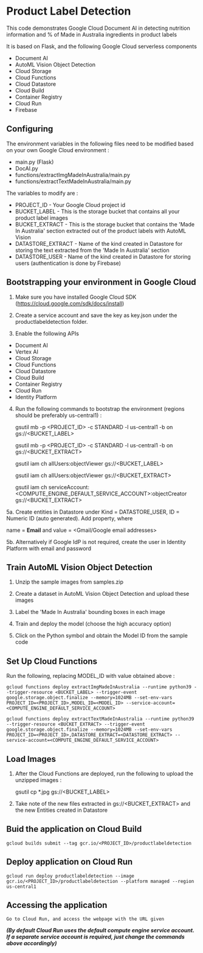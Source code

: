 # Product Label Detection

This code demonstrates Google Cloud Document AI in detecting nutrition information and % of Made in Australia ingredients in product labels

It is based on Flask, and the following Google Cloud serverless components

* Document AI
* AutoML Vision Object Detection
* Cloud Storage
* Cloud Functions
* Cloud Datastore
* Cloud Build
* Container Registry
* Cloud Run
* Firebase

## Configuring

The environment variables in the following files need to be modified based on your own Google Cloud environment :

* main.py (Flask)
* DocAI.py
* functions/extractImgMadeInAustralia/main.py
* functions/extractTextMadeInAustralia/main.py

The variables to modify are :

  * PROJECT_ID - Your Google Cloud project id
  * BUCKET_LABEL - This is the storage bucket that contains all your product label images
  * BUCKET_EXTRACT - This is the storage bucket that contains the 'Made In Australia' section extracted out of the product labels with AutoML Vision
  * DATASTORE_EXTRACT - Name of the kind created in Datastore for storing the text extracted from the 'Made In Australia' section
  * DATASTORE_USER - Name of the kind created in Datastore for storing users (authentication is done by Firebase)


## Bootstrapping your environment in Google Cloud

1. Make sure you have installed Google Cloud SDK (https://cloud.google.com/sdk/docs/install)

2. Create a service account and save the key as key.json under the productlabeldetection folder.

3. Enable the following APIs

  * Document AI
  * Vertex AI
  * Cloud Storage
  * Cloud Functions
  * Cloud Datastore
  * Cloud Build
  * Container Registry
  * Cloud Run
  * Identity Platform

4. Run the following commands to bootstrap the environment (regions should be preferably us-central1) :

    gsutil mb -p <PROJECT_ID> -c STANDARD -l us-central1 -b on gs://<BUCKET_LABEL>
    
    gsutil mb -p <PROJECT_ID> -c STANDARD -l us-central1 -b on gs://<BUCKET_EXTRACT>
    
    gsutil iam ch allUsers:objectViewer gs://<BUCKET_LABEL>
    
    gsutil iam ch allUsers:objectViewer gs://<BUCKET_EXTRACT>
    
    gsutil iam ch serviceAccount:<COMPUTE_ENGINE_DEFAULT_SERVICE_ACCOUNT>:objectCreator gs://<BUCKET_EXTRACT>
  

5a. Create entities in Datastore under Kind = DATASTORE_USER, ID = Numeric ID (auto generated). Add property, where 

   name = **Email** and value = <Gmail/Google email addresses>
   
5b. Alternatively if Google IdP is not required, create the user in Identity Platform with email and password


## Train AutoML Vision Object Detection

1. Unzip the sample images from samples.zip

2. Create a dataset in AutoML Vision Object Detection and upload these images

3. Label the 'Made In Australia' bounding boxes in each image

4. Train and deploy the model (choose the high accuracy option)

5. Click on the Python symbol and obtain the Model ID from the sample code


## Set Up Cloud Functions

Run the following, replacing MODEL_ID with value obtained above :

    gcloud functions deploy extractImgMadeInAustralia --runtime python39 --trigger-resource <BUCKET_LABEL> --trigger-event google.storage.object.finalize --memory=1024MB --set-env-vars PROJECT_ID=<PROJECT_ID>,MODEL_ID=<MODEL_ID> --service-account=<COMPUTE_ENGINE_DEFAULT_SERVICE_ACCOUNT>

    gcloud functions deploy extractTextMadeInAustralia --runtime python39 --trigger-resource <BUCKET_EXTRACT> --trigger-event google.storage.object.finalize --memory=1024MB --set-env-vars PROJECT_ID=<PROJECT_ID>,DATASTORE_EXTRACT=<DATASTORE_EXTRACT> --service-account=<COMPUTE_ENGINE_DEFAULT_SERVICE_ACCOUNT>


## Load Images

1. After the Cloud Functions are deployed, run the following to upload the unzipped images :

    gsutil cp *.jpg gs://<BUCKET_LABEL>

2. Take note of the new files extracted in gs://<BUCKET_EXTRACT> and the new Entities created in Datastore

## Buid the application on Cloud Build

    gcloud builds submit --tag gcr.io/<PROJECT_ID>/productlabeldetection


## Deploy application on Cloud Run

    gcloud run deploy productlabeldetection --image gcr.io/<PROJECT_ID>/productlabeldetection --platform managed --region us-central1
    
## Accessing the application

    Go to Cloud Run, and access the webpage with the URL given


***(By default Cloud Run uses the default compute engine service account. If a separate service account is required, just change the commands above accordingly)***


